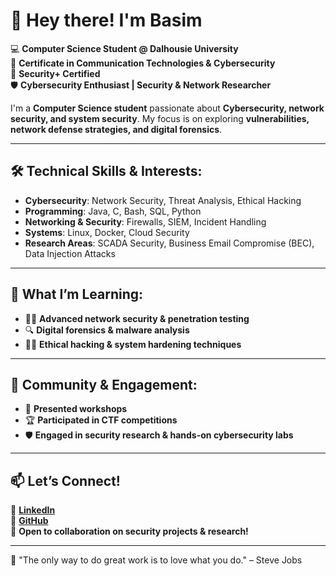 # 👋 Hey there! I'm Basim

💻 **Computer Science Student @ Dalhousie University**  
🔐 **Certificate in Communication Technologies & Cybersecurity**  
🔐 **Security+ Certified**  
🛡️ **Cybersecurity Enthusiast | Security & Network Researcher**

I'm a **Computer Science student** passionate about **Cybersecurity, network security, and system security**. My focus is on exploring **vulnerabilities, network defense strategies, and digital forensics**.  

---

## 🛠️ Technical Skills & Interests:
- **Cybersecurity**: Network Security, Threat Analysis, Ethical Hacking  
- **Programming**: Java, C, Bash, SQL, Python
- **Networking & Security**: Firewalls, SIEM, Incident Handling  
- **Systems**: Linux, Docker, Cloud Security  
- **Research Areas**: SCADA Security, Business Email Compromise (BEC), Data Injection Attacks  

---

## 🎯 What I’m Learning:
- 🕵️‍♂️ **Advanced network security & penetration testing**  
- 🔍 **Digital forensics & malware analysis**  
- 🏴‍☠️ **Ethical hacking & system hardening techniques**  

---

## 🌱 Community & Engagement:
- 🎤 **Presented workshops**  
- 🏆 **Participated in CTF competitions**  
- 🛡️ **Engaged in security research & hands-on cybersecurity labs**  

---

## 📫 Let’s Connect!  
💼 **[LinkedIn](https://www.linkedin.com/in/basimbalushi/)**  
📂 **[GitHub](https://github.com/bulushi9)**  
🚀 **Open to collaboration on security projects & research!**  

---

💫 "The only way to do great work is to love what you do." – Steve Jobs





<!--
## Hi there 👋
**Bulushi9/Bulushi9** is a ✨ _special_ ✨ repository because its `README.md` (this file) appears on your GitHub profile.

Here are some ideas to get you started:

- 🔭 I’m currently working on ...
- 🌱 I’m currently learning ...
- 👯 I’m looking to collaborate on ...
- 🤔 I’m looking for help with ...
- 💬 Ask me about ...
- 📫 How to reach me: ...
- 😄 Pronouns: ...
- ⚡ Fun fact: ...
-->
